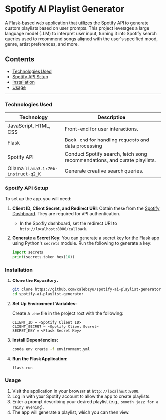 # Spotify AI Playlist Generator

A Flask-based web application that utilizes the Spotify API to generate custom playlists based on user prompts. This project leverages a large language model (LLM) to interpret user input, turning it into Spotify search queries used to recommend songs aligned with the user's specified mood, genre, artist preferences, and more.

## Contents
  - [Technologies Used](#technologies-used)
  - [Spotify API Setup](#spotify-api-setup)
  - [Installation](#installation)
  - [Usage](#usage)
---

### Technologies Used

| Technology                          | Description                                                               |
| ----------------------------------- | ------------------------------------------------------------------------- |
| JavaScript, HTML, CSS                | Front-end for user interactions.                                          |
| Flask                               | Back-end for handling requests and data processing                        |
| Spotify API                         | Conduct Spotify search, fetch song recommendations, and curate playlists. |
| Ollama `llama3.1:70b-instruct-q2_K` | Generate creative search queries.                                         |

### Spotify API Setup

To set up the app, you will need:

1. **Client ID, Client Secret, and Redirect URI**: Obtain these from the [Spotify Dashboard](https://developer.spotify.com/dashboard). They are required for API authentication.
    - In the Spotfiy dashboard, set the redirect URI to `http://localhost:8000/callback`. 
2. **Generate a Secret Key**: You can generate a secret key for the Flask app using Python's `secrets` module. Run the following to generate a key:
   
    ```python
    import secrets
    print(secrets.token_hex(16))
    ```

### Installation

1. **Clone the Repository:**
   
    ```bash
    git clone https://github.com/calebzyu/spotify-ai-playlist-generator
    cd spotify-ai-playlist-generator
    ```

2. **Set Up Environment Variables:**
    
    Create a `.env` file in the project root with the following:

    ```
    CLIENT_ID = <Spotify Client ID>
    CLIENT_SECRET = <Spotify Client Secret>
    SECRET_KEY = <Flask Secret Key>
    ```

3. **Install Dependencies:**
   
    ```bash
    conda env create -f environment.yml
    ```

4. **Run the Flask Application:**
   
    ```bash
    flask run
    ```

### Usage

1. Visit the application in your browser at `http://localhost:8000`.
2. Log in with your Spotify account to allow the app to create playlists.
3. Enter a prompt describing your desired playlist (e.g., `smooth jazz for a rainy evening`).
4. The app will generate a playlist, which you can then view.
